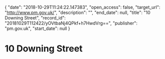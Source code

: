 {
  "date": "2018-10-29T11:24:22.147383", 
  "open_access": false, 
  "target_url": "http://www.pm.gov.uk/", 
  "description": "", 
  "end_date": null, 
  "title": "10 Downing Street", 
  "record_id": "20181029T112422/yOVtbaNj4QPkf+h7HwdVrg==", 
  "publisher": "pm.gov.uk", 
  "start_date": null
}

# 10 Downing Street

